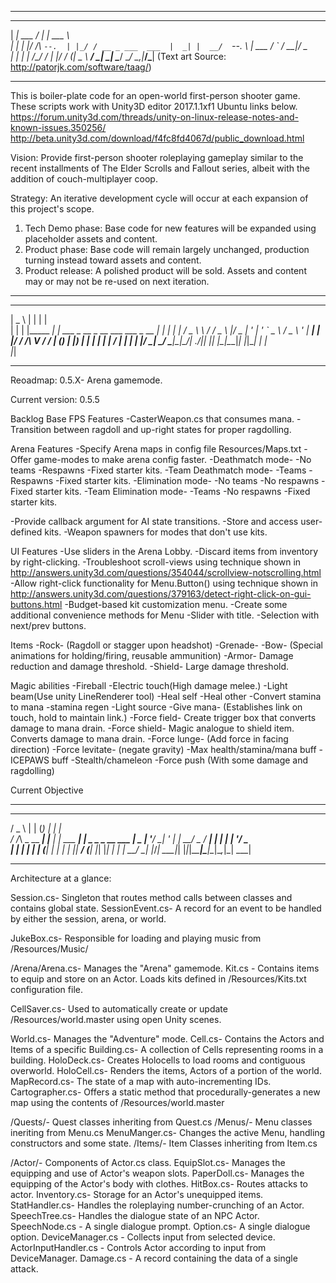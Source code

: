 ********************************************************************************
____________  _____  ______                
|  ___| ___ \/  ___| | ___ \               
| |_  | |_/ /\ `--.  | |_/ / __ _ ___  ___ 
|  _| |  __/  `--. \ | ___ \/ _` / __|/ _ \
| |   | |    /\__/ / | |_/ / (_| \__ \  __/
\_|   \_|    \____/  \____/ \__,_|___/\___|
(Text art Source: http://patorjk.com/software/taag/)
********************************************************************************

This is boiler-plate code for an open-world first-person shooter game.
These scripts work with Unity3D editor 2017.1.1xf1 Ubuntu links below.
https://forum.unity3d.com/threads/unity-on-linux-release-notes-and-known-issues.350256/
http://beta.unity3d.com/download/f4fc8fd4067d/public_download.html

Vision: Provide first-person shooter roleplaying gameplay similar to the recent
installments of The Elder Scrolls and Fallout series, albeit with the addition
of couch-multiplayer coop.

Strategy:
An iterative development cycle will occur at each expansion of this project's
scope.

1. Tech Demo phase: Base code for new features will be expanded using
placeholder assets and content.
2. Product phase: Base code will remain largely unchanged, production turning
instead toward assets and content.
3. Product release: A polished product will be sold. Assets and content may or
may not be re-used on next iteration. 

********************************************************************************
______               _                                  _   
|  _  \             | |                                | |  
| | | |_____   _____| | ___  _ __  _ __ ___   ___ _ __ | |_ 
| | | / _ \ \ / / _ \ |/ _ \| '_ \| '_ ` _ \ / _ \ '_ \| __|
| |/ /  __/\ V /  __/ | (_) | |_) | | | | | |  __/ | | | |_ 
|___/ \___| \_/ \___|_|\___/| .__/|_| |_| |_|\___|_| |_|\__|
                            | |                             
                            |_|                             
********************************************************************************

Reoadmap:
0.5.X- Arena gamemode.

Current version: 0.5.5

Backlog
  Base FPS Features
-CasterWeapon.cs that consumes mana.
-Transition between ragdoll and up-right states for proper ragdolling.

  Arena Features
-Specify Arena maps in config file Resources/Maps.txt
-Offer game-modes to make arena config faster. 
  -Deathmatch mode-
    -No teams
    -Respawns
    -Fixed starter kits.
  -Team Deathmatch mode-
    -Teams
    -Respawns
    -Fixed starter kits.
  -Elimination mode-
    -No teams
    -No respawns
    -Fixed starter kits.
  -Team Elimination mode-
    -Teams
    -No respawns
    -Fixed starter kits.
  
-Provide callback argument for AI state transitions.
-Store and access user-defined kits.
-Weapon spawners for modes that don't use kits.

  UI Features
-Use sliders in the Arena Lobby.
-Discard items from inventory by right-clicking.
-Troubleshoot scroll-views using technique shown in
http://answers.unity3d.com/questions/354044/scrollview-notscrolling.html
-Allow right-click functionality for Menu.Button() using technique shown in
http://answers.unity3d.com/questions/379163/detect-right-click-on-gui-buttons.html
-Budget-based kit customization menu.
-Create some additional convenience methods for Menu
  -Slider with title.
  -Selection with next/prev buttons.

  Items
-Rock- (Ragdoll or stagger upon headshot)
-Grenade-
-Bow- (Special animations for holding/firing, reusable ammunition)
-Armor- Damage reduction and damage threshold.
-Shield- Large damage threshold.


  Magic abilities
-Fireball
-Electric touch(High damage melee.)
-Light beam(Use unity LineRenderer tool)
-Heal self
-Heal other
-Convert stamina to mana
-stamina regen
-Light source
-Give mana- (Establishes link on touch, hold to maintain link.)
-Force field- Create trigger box that converts damage to mana drain.
-Force shield- Magic analogue to shield item. Converts damage to mana drain.
-Force lunge- (Add force in facing direction)
-Force levitate- (negate gravity)
-Max health/stamina/mana buff
-ICEPAWS buff
-Stealth/chameleon 
-Force push (With some damage and ragdolling)

Current Objective

********************************************************************************
  ___           _     _ _            _                  
 / _ \         | |   (_) |          | |                 
/ /_\ \_ __ ___| |__  _| |_ ___  ___| |_ _   _ _ __ ___ 
|  _  | '__/ __| '_ \| | __/ _ \/ __| __| | | | '__/ _ \
| | | | | | (__| | | | | ||  __/ (__| |_| |_| | | |  __/
\_| |_/_|  \___|_| |_|_|\__\___|\___|\__|\__,_|_|  \___|
                                                        
********************************************************************************

Architecture at a glance:

Session.cs- Singleton that routes method calls between classes and contains
global state.
SessionEvent.cs- A record for an event to be handled by either the session,
arena, or world.

JukeBox.cs- Responsible for loading and playing music from /Resources/Music/

/Arena/Arena.cs- Manages the "Arena" gamemode.
  Kit.cs - Contains items to equip and store on an Actor. Loads kits defined in
  /Resources/Kits.txt configuration file.

CellSaver.cs- Used to automatically create or update /Resources/world.master
using open Unity scenes.

World.cs- Manages the "Adventure" mode.
  Cell.cs- Contains the Actors and Items of a specific
  Building.cs- A collection of Cells representing rooms in a building.
  HoloDeck.cs- Creates Holocells to load rooms and contiguous overworld.
    HoloCell.cs- Renders the items, Actors of a portion of the world.
  MapRecord.cs- The state of a map with auto-incrementing IDs.
  Cartographer.cs- Offers a static method that procedurally-generates a new map
  using the contents of /Resources/world.master

/Quests/- Quest classes inheriting from Quest.cs
/Menus/- Menu classes ineriting from Menu.cs
  MenuManger.cs- Changes the active Menu, handling constructors and some state. 
/Items/- Item Classes inheriting from Item.cs


/Actor/- Components of Actor.cs class.
  EquipSlot.cs- Manages the equipping and use of Actor's weapon slots.
  PaperDoll.cs- Manages the equipping of the Actor's body with clothes.
  HitBox.cs- Routes attacks to actor.
  Inventory.cs- Storage for an Actor's unequipped items. 
  StatHandler.cs- Handles the roleplaying number-crunching of an Actor. 
  SpeechTree.cs- Handles the dialogue state of an NPC Actor.
    SpeechNode.cs - A single dialogue prompt.
    Option.cs- A single dialogue option.
  DeviceManager.cs - Collects input from selected device. 
  ActorInputHandler.cs - Controls Actor according to input from DeviceManager.
  Damage.cs - A record containing the data of a single attack.
